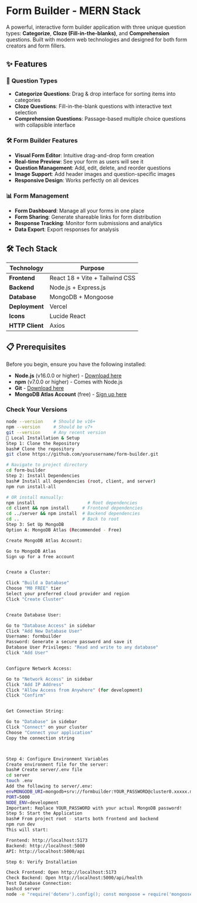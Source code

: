 # Form Builder - MERN Stack

A powerful, interactive form builder application with three unique question types: **Categorize**, **Cloze (Fill-in-the-blanks)**, and **Comprehension** questions. Built with modern web technologies and designed for both form creators and form fillers.

## ✨ Features

### 🎯 **Question Types**
- **Categorize Questions**: Drag & drop interface for sorting items into categories
- **Cloze Questions**: Fill-in-the-blank questions with interactive text selection
- **Comprehension Questions**: Passage-based multiple choice questions with collapsible interface

### 🛠 **Form Builder Features**
- **Visual Form Editor**: Intuitive drag-and-drop form creation
- **Real-time Preview**: See your form as users will see it
- **Question Management**: Add, edit, delete, and reorder questions
- **Image Support**: Add header images and question-specific images
- **Responsive Design**: Works perfectly on all devices

### 📊 **Form Management**
- **Form Dashboard**: Manage all your forms in one place
- **Form Sharing**: Generate shareable links for form distribution
- **Response Tracking**: Monitor form submissions and analytics
- **Data Export**: Export responses for analysis

## 🛠 Tech Stack

| Technology | Purpose |
|------------|---------|
| **Frontend** | React 18 + Vite + Tailwind CSS |
| **Backend** | Node.js + Express.js |
| **Database** | MongoDB + Mongoose |
| **Deployment** | Vercel |
| **Icons** | Lucide React |
| **HTTP Client** | Axios |

## 📋 Prerequisites

Before you begin, ensure you have the following installed:

- **Node.js** (v16.0.0 or higher) - [Download here](https://nodejs.org/)
- **npm** (v7.0.0 or higher) - Comes with Node.js
- **Git** - [Download here](https://git-scm.com/)
- **MongoDB Atlas Account** (free) - [Sign up here](https://cloud.mongodb.com/)

### Check Your Versions
```bash
node --version    # Should be v16+
npm --version     # Should be v7+
git --version     # Any recent version
🚀 Local Installation & Setup
Step 1: Clone the Repository
bash# Clone the repository
git clone https://github.com/yourusername/form-builder.git

# Navigate to project directory
cd form-builder
Step 2: Install Dependencies
bash# Install all dependencies (root, client, and server)
npm run install-all

# OR install manually:
npm install                    # Root dependencies
cd client && npm install     # Frontend dependencies
cd ../server && npm install  # Backend dependencies
cd ..                        # Back to root
Step 3: Set Up MongoDB
Option A: MongoDB Atlas (Recommended - Free)

Create MongoDB Atlas Account:

Go to MongoDB Atlas
Sign up for a free account


Create a Cluster:

Click "Build a Database"
Choose "M0 FREE" tier
Select your preferred cloud provider and region
Click "Create Cluster"


Create Database User:

Go to "Database Access" in sidebar
Click "Add New Database User"
Username: formbuilder
Password: Generate a secure password and save it
Database User Privileges: "Read and write to any database"
Click "Add User"


Configure Network Access:

Go to "Network Access" in sidebar
Click "Add IP Address"
Click "Allow Access from Anywhere" (for development)
Click "Confirm"


Get Connection String:

Go to "Database" in sidebar
Click "Connect" on your cluster
Choose "Connect your application"
Copy the connection string



Step 4: Configure Environment Variables
Create environment file for the server:
bash# Create server/.env file
cd server
touch .env
Add the following to server/.env:
envMONGODB_URI=mongodb+srv://formbuilder:YOUR_PASSWORD@cluster0.xxxxx.mongodb.net/formbuilder?retryWrites=true&w=majority
PORT=5000
NODE_ENV=development
Important: Replace YOUR_PASSWORD with your actual MongoDB password!
Step 5: Start the Application
bash# From project root - starts both frontend and backend
npm run dev
This will start:

Frontend: http://localhost:5173
Backend: http://localhost:5000
API: http://localhost:5000/api

Step 6: Verify Installation

Check Frontend: Open http://localhost:5173
Check Backend: Open http://localhost:5000/api/health
Test Database Connection:
bashcd server
node -e "require('dotenv').config(); const mongoose = require('mongoose'); mongoose.connect(process.env.MONGODB_URI).then(() => console.log('✅ MongoDB Connected!')).catch(err => console.log('❌ MongoDB Error:', err));"
